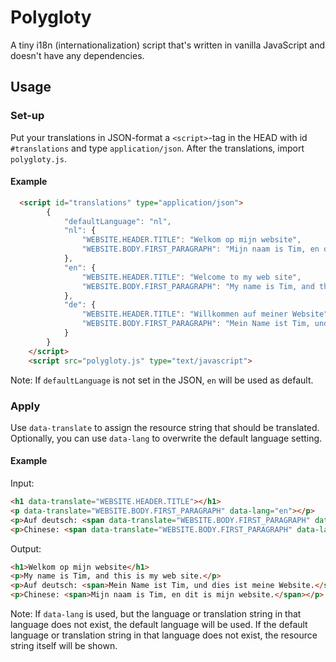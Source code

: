 # Polygloty
A tiny i18n (internationalization) script that's written in vanilla JavaScript and doesn't have any dependencies.

## Usage

### Set-up

Put your translations in JSON-format a `<script>`-tag in the HEAD with id `#translations` and type `application/json`.
After the translations, import `polygloty.js`.

#### Example
```html
  <script id="translations" type="application/json">
        {
            "defaultLanguage": "nl",
            "nl": {
                "WEBSITE.HEADER.TITLE": "Welkom op mijn website",
                "WEBSITE.BODY.FIRST_PARAGRAPH": "Mijn naam is Tim, en dit is mijn website."
            },
            "en": {
                "WEBSITE.HEADER.TITLE": "Welcome to my web site",
                "WEBSITE.BODY.FIRST_PARAGRAPH": "My name is Tim, and this is my web site."
            },
            "de": {
                "WEBSITE.HEADER.TITLE": "Willkommen auf meiner Website",
                "WEBSITE.BODY.FIRST_PARAGRAPH": "Mein Name ist Tim, und dies ist meine Website."
            }
        }
    </script>
    <script src="polygloty.js" type="text/javascript">
```

Note: If `defaultLanguage` is not set in the JSON, `en` will be used as default.

### Apply

Use `data-translate` to assign the resource string that should be translated. Optionally, you can use `data-lang` to overwrite the default language setting.

#### Example
Input:

```html
<h1 data-translate="WEBSITE.HEADER.TITLE"></h1>
<p data-translate="WEBSITE.BODY.FIRST_PARAGRAPH" data-lang="en"></p>
<p>Auf deutsch: <span data-translate="WEBSITE.BODY.FIRST_PARAGRAPH" data-lang="de"></span></p>
<p>Chinese: <span data-translate="WEBSITE.BODY.FIRST_PARAGRAPH" data-lang="cn"></span></p>
```
Output:

```html
<h1>Welkom op mijn website</h1>
<p>My name is Tim, and this is my web site.</p>
<p>Auf deutsch: <span>Mein Name ist Tim, und dies ist meine Website.</span></p>
<p>Chinese: <span>Mijn naam is Tim, en dit is mijn website.</span></p> <!-- "cn" does not exist so it falls back to the default language, which is "nl" -->
```

Note: If `data-lang` is used, but the language or translation string in that language does not exist, the default language will be used.
If the default language or translation string in that language does not exist, the resource string itself will be shown.
